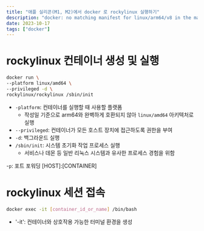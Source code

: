 ```yaml
---
title: "애플 실리콘(M1, M2)에서 docker 로 rockylinux 실행하기"
description: "docker: no matching manifest for linux/arm64/v8 in the manifest list entries."
date: 2023-10-17
tags: ["docker"]
---
```


# rockylinux 컨테이너 생성 및 실행

```bash
docker run \
--platform linux/amd64 \
--privileged -d \
rockylinux/rockylinux /sbin/init
```

- `-platform`: 컨테이너를 실행할 때 사용할 플랫폼
  - 작성일 기준으로 arm64와 완벽하게 호환되지 않아 `linux/amd64` 아키텍처로 실행
- `--privileged`: 컨테이너가 모든 호스트 장치에 접근하도록 권한을 부여
- `-d`: 백그라운드 실행
- `/sbin/init`: 시스템 초기화 작업 프로세스 실행
  - 서비스나 데몬 등 일반 리눅스 시스템과 유사한 프로세스 경험을 위함

-`p`: 포트 포워딩 [HOST]:[CONTAINER]

# rockylinux 세션 접속

```bash
docker exec -it [container_id_or_name] /bin/bash
```

- '-it': 컨테이너와 상호작용 가능한 터미널 환경을 생성

